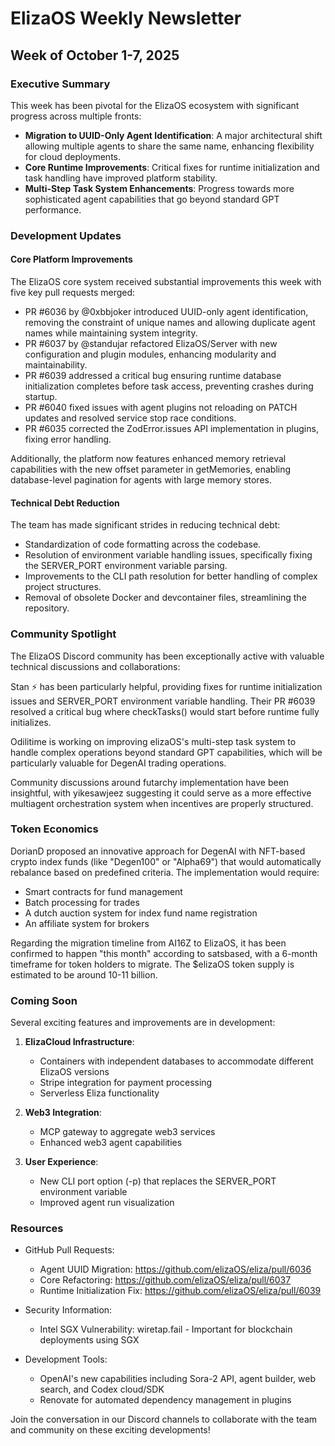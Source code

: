 # ElizaOS Weekly Newsletter

## Week of October 1-7, 2025

### Executive Summary

This week has been pivotal for the ElizaOS ecosystem with significant progress across multiple fronts:

- **Migration to UUID-Only Agent Identification**: A major architectural shift allowing multiple agents to share the same name, enhancing flexibility for cloud deployments.
- **Core Runtime Improvements**: Critical fixes for runtime initialization and task handling have improved platform stability.
- **Multi-Step Task System Enhancements**: Progress towards more sophisticated agent capabilities that go beyond standard GPT performance.

### Development Updates

#### Core Platform Improvements

The ElizaOS core system received substantial improvements this week with five key pull requests merged:

- PR #6036 by @0xbbjoker introduced UUID-only agent identification, removing the constraint of unique names and allowing duplicate agent names while maintaining system integrity.
- PR #6037 by @standujar refactored ElizaOS/Server with new configuration and plugin modules, enhancing modularity and maintainability.
- PR #6039 addressed a critical bug ensuring runtime database initialization completes before task access, preventing crashes during startup.
- PR #6040 fixed issues with agent plugins not reloading on PATCH updates and resolved service stop race conditions.
- PR #6035 corrected the ZodError.issues API implementation in plugins, fixing error handling.

Additionally, the platform now features enhanced memory retrieval capabilities with the new offset parameter in getMemories, enabling database-level pagination for agents with large memory stores.

#### Technical Debt Reduction

The team has made significant strides in reducing technical debt:

- Standardization of code formatting across the codebase.
- Resolution of environment variable handling issues, specifically fixing the SERVER_PORT environment variable parsing.
- Improvements to the CLI path resolution for better handling of complex project structures.
- Removal of obsolete Docker and devcontainer files, streamlining the repository.

### Community Spotlight

The ElizaOS Discord community has been exceptionally active with valuable technical discussions and collaborations:

Stan ⚡ has been particularly helpful, providing fixes for runtime initialization issues and SERVER_PORT environment variable handling. Their PR #6039 resolved a critical bug where checkTasks() would start before runtime fully initializes.

Odilitime is working on improving elizaOS's multi-step task system to handle complex operations beyond standard GPT capabilities, which will be particularly valuable for DegenAI trading operations.

Community discussions around futarchy implementation have been insightful, with yikesawjeez suggesting it could serve as a more effective multiagent orchestration system when incentives are properly structured.

### Token Economics

DorianD proposed an innovative approach for DegenAI with NFT-based crypto index funds (like "Degen100" or "Alpha69") that would automatically rebalance based on predefined criteria. The implementation would require:

- Smart contracts for fund management
- Batch processing for trades
- A dutch auction system for index fund name registration
- An affiliate system for brokers

Regarding the migration timeline from AI16Z to ElizaOS, it has been confirmed to happen "this month" according to satsbased, with a 6-month timeframe for token holders to migrate. The $elizaOS token supply is estimated to be around 10-11 billion.

### Coming Soon

Several exciting features and improvements are in development:

1. **ElizaCloud Infrastructure**:
   - Containers with independent databases to accommodate different ElizaOS versions
   - Stripe integration for payment processing
   - Serverless Eliza functionality

2. **Web3 Integration**:
   - MCP gateway to aggregate web3 services
   - Enhanced web3 agent capabilities

3. **User Experience**:
   - New CLI port option (-p) that replaces the SERVER_PORT environment variable
   - Improved agent run visualization

### Resources

- GitHub Pull Requests:
  - Agent UUID Migration: https://github.com/elizaOS/eliza/pull/6036
  - Core Refactoring: https://github.com/elizaOS/eliza/pull/6037
  - Runtime Initialization Fix: https://github.com/elizaOS/eliza/pull/6039

- Security Information:
  - Intel SGX Vulnerability: wiretap.fail - Important for blockchain deployments using SGX

- Development Tools:
  - OpenAI's new capabilities including Sora-2 API, agent builder, web search, and Codex cloud/SDK
  - Renovate for automated dependency management in plugins

Join the conversation in our Discord channels to collaborate with the team and community on these exciting developments!